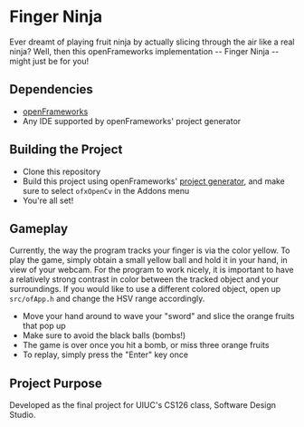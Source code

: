 # Finger Ninja

Ever dreamt of playing fruit ninja by actually slicing through the air like a real ninja? Well, then this openFrameworks
implementation -- Finger Ninja -- might just be for you!

## Dependencies

* [openFrameworks](https://openframeworks.cc/)
* Any IDE supported by openFrameworks' project generator

## Building the Project

* Clone this repository
* Build this project using openFrameworks' [project generator](https://openframeworks.cc/learning/01_basics/create_a_new_project/), and make sure to select `ofxOpenCv` in the Addons menu
* You're all set!

## Gameplay

Currently, the way the program tracks your finger is via the color yellow. To play the game, simply obtain a small yellow
ball and hold it in your hand, in view of your webcam. For the program to work nicely, it is important to have a relatively 
strong contrast in color between the tracked object and your surroundings. If you would like to use a different colored 
object, open up `src/ofApp.h` and change the HSV range accordingly.

* Move your hand around to wave your "sword" and slice the orange fruits that pop up
* Make sure to avoid the black balls (bombs!)
* The game is over once you hit a bomb, or miss three orange fruits
* To replay, simply press the "Enter" key once

## Project Purpose

Developed as the final project for UIUC's CS126 class, Software Design Studio.
